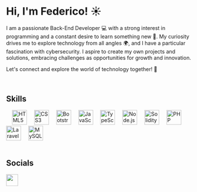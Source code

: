 # Hi, I'm Federico! ☀️

I am a passionate Back-End Developer 💻 with a strong interest in programming and a constant desire to learn something new 🚀. My curiosity drives me to explore technology from all angles 🌍, and I have a particular fascination with cybersecurity. I aspire to create my own projects and solutions, embracing challenges as opportunities for growth and innovation. 

Let's connect and explore the world of technology together! 🤝


<br>

## Skills

<div align="left">
  <img width="12" />
  <img src="https://raw.githubusercontent.com/danielcranney/readme-generator/main/public/icons/skills/html5-colored.svg" height="40" alt="HTML5 logo" />
  <img width="12" />
  <img src="https://raw.githubusercontent.com/danielcranney/readme-generator/main/public/icons/skills/css3-colored.svg" height="40" alt="CSS3 logo" />
  <img width="12" />
  <img src="https://raw.githubusercontent.com/danielcranney/readme-generator/main/public/icons/skills/bootstrap-colored.svg" height="40" alt="Bootstrap logo" />
  <img width="12" />
  <img src="https://raw.githubusercontent.com/danielcranney/readme-generator/main/public/icons/skills/javascript-colored.svg" height="40" alt="JavaScript logo" />
  <img width="12" />
  <img src="https://raw.githubusercontent.com/danielcranney/readme-generator/main/public/icons/skills/typescript-colored.svg" height="40" alt="TypeScript logo" />
  <img width="12" />
  <img src="https://raw.githubusercontent.com/danielcranney/readme-generator/main/public/icons/skills/nodejs-colored.svg" height="40" alt="Node.js logo" />
  <img width="12" />
  <img src="https://raw.githubusercontent.com/danielcranney/readme-generator/main/public/icons/skills/solidity-colored.svg" height="40" alt="Solidity logo" />
  <img width="12" />
  <img src="https://raw.githubusercontent.com/danielcranney/readme-generator/main/public/icons/skills/php-colored.svg" height="40" alt="PHP logo" />
  <img width="12" />
  <img src="https://raw.githubusercontent.com/danielcranney/readme-generator/main/public/icons/skills/laravel-colored.svg" height="40" alt="Laravel logo" />
  <img width="12" />
  <img src="https://raw.githubusercontent.com/danielcranney/readme-generator/main/public/icons/skills/mysql-colored.svg" height="40" alt="MySQL logo" />
</div>


<br>


## Socials

<a href="https://www.linkedin.com/in/federicoyingrasso/">
    <img src="https://raw.githubusercontent.com/danielcranney/readme-generator/main/public/icons/socials/linkedin.svg" width="32" height="32" style="max-width: 100%;">
</a>








